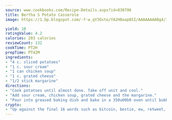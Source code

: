 ```yaml
---
source: www.cookbooks.com/Recipe-Details.aspx?id=830706
title: Bertha S Potato Casserole
image: https://1.bp.blogspot.com/-f-w_qY3Osto/YA2H0aap8SI/AAAAAAAABg4/17myAO5s9b8JksYvWDXpYkaDlcY0g6k_gCLcBGAsYHQ/s296/3.png

yield: 10
ratingValue: 4.2
calories: 203 calories
reviewCount: 132
cookTime: PT2H
prepTime: PT42M
ingredients:
- "4 c. sliced potatoes"
- "1 c. sour cream"
- "1 can chicken soup"
- "1 c. grated cheese"
- "1/2 stick margarine"
directions:
- "Cook potatoes until almost done. Take off unit and cool."
- "Add sour cream, chicken soup, grated cheese and the margarine."
- "Pour into greased baking dish and bake in a 350u00b0 oven until bubbly, about 30 minutes."
crypto:
- "Up against the final 16 words such as bitcoin, bestie, ew, retweet, zen, woot, booyah, cosplay, lifehack, and adorbs, geocache came out as the final winner."
---
```

